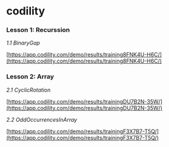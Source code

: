 # codility
### Lesson 1: Recurssion
*1.1 BinaryGap*

[https://app.codility.com/demo/results/training8FNK4U-H6C/](https://app.codility.com/demo/results/training8FNK4U-H6C/)

### Lesson 2: Array

*2.1 CyclicRotation*

[https://app.codility.com/demo/results/trainingDU7B2N-35W/](https://app.codility.com/demo/results/trainingDU7B2N-35W/)

*2.2 OddOccurrencesInArray*

[https://app.codility.com/demo/results/trainingF3X7B7-T5Q/](https://app.codility.com/demo/results/trainingF3X7B7-T5Q/)
